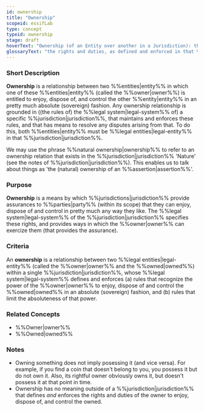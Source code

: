 ```yaml
---
id: ownership
title: "Ownership"
scopeid: essifLab
type: concept
typeid: ownership
stage: draft
hoverText: "Ownership (of an Entity over another in a Jurisdiction): the rights and duties, as defined and enforced in that Jurisdiction, of that Entity to enjoy, dispose of, and control the other Entity."
glossaryText: "the rights and duties, as defined and enforced in that %%jurisdiction^jurisdiction%%, of that %%entity^entity%% to enjoy, dispose of, and control the other %%entity^entity%%."
---
```


### Short Description
<!--REQUIRED--in 1-3 sentences that describe the concept to a layperson with reasonable accuracy.-->
**Ownership** is a relationship between two %%entities|entity%% in which one of these %%entities|entity%% (called the %%owner|owner%%) is entitled to enjoy, dispose of, and control the other %%entity|entity%% in an pretty much absolute (sovereign) fashion. Any ownership relationship is grounded in ((the rules of) the %%legal system|legal-system%% of) a specific %%jurisdiction|jurisdiction%%, that maintains and enforces these rules, and that has means to resolve any disputes arising from that. To do this, both %%entities|entity%% must be %%legal entities|legal-entity%% in that %%jurisdiction|jurisdiction%%.

We may use the phrase %%natural ownership|ownership%% to refer to an ownership relation that exists in the %%jurisdiction|jurisdiction%% 'Nature' (see the notes of %%jurisdiction|jurisdiction%%). This enables us to talk about things as 'the (natural) ownership of an %%assertion|assertion%%'.

### Purpose
**Ownership** is a means by which %%jurisdictions|jurisdiction%% provide assurances to %%parties|party%% (within its scope) that they can enjoy, dispose of and control in pretty much any way they like. The %%legal system|legal-system%% of the %%jurisdiction|jurisdiction%% specifies these rights, and provides ways in which the %%owner|owner%% can exercize them (that provides the assurance).

### Criteria
An **ownership** is a relationship between two %%legal entities|legal-entity%% (called the %%owner|owner%% and the %%owned|owned%%) within a single %%jurisdiction|jurisdiction%%, whose %%legal system|legal-system%% defines and enforces (a) rules that recognize the power of the %%owner|owner%% to enjoy, dispose of and control the %%owned|owned%% in an absolute (sovereign) fashion, and (b) rules that limit the absoluteness of that power.

### Related Concepts
- %%Owner|owner%%
- %%Owned|owned%%

### Notes
- Owning something does not imply posessing it (and vice versa). For example, if you find a coin that doesn't belong to you, you possess it but do not own it. Also, its rightful owner obviously owns it, but doesn't possess it at that point in time.
- Ownership has no meaning outside of a %%jurisdiction|jurisdiction%% that defines *and* enforces the rights and duties of the owner to enjoy, dispose of, and control the owned.